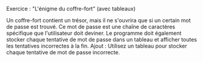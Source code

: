 Exercice : "L'énigme du coffre-fort" (avec tableaux)

Un coffre-fort contient un trésor, mais il ne s'ouvrira que si un certain mot de passe est trouvé. Ce
mot de passe est une chaîne de caractères spécifique que l'utilisateur doit deviner. Le programme
doit également stocker chaque tentative de mot de passe dans un tableau et afficher toutes les
tentatives incorrectes à la fin.
Ajout : Utilisez un tableau pour stocker chaque tentative de mot de passe incorrecte.
